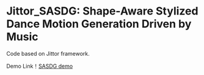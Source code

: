 # Jittor_SASDG: Shape-Aware Stylized Dance Motion Generation Driven by Music
Code based on Jittor framework.

Demo Link！[SASDG demo](https://www.bilibili.com/video/BV1Xy4qeQEmj)
